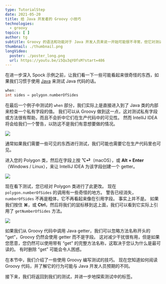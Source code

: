```yaml
---
type: TutorialStep
date: 2021-05-20
title: 给 Java 开发者的 Groovy 小技巧
technologies:
  - groovy
topics: [ ]
author: tg
subtitle: Groovy 的语法和功能对于 Java 开发人员来说一开始可能很不寻常，但它对测试非常有帮助。
thumbnail: ./thumbnail.png
longVideo:
  poster: ./poster_long.png
  url: https://youtu.be/i5Qu3qYOfsM?start=486
---
```


在进一步深入 Spock 示例之前，让我们看一下一些可能看起来很奇怪的东西，如果我们习惯于使用 [Java](../../../technologies/java) 来测试 Java 代码的话。

```groovy
when:
int sides = polygon.numberOfSides
```

在最后一个例子中测试的 `when` 部分，我们实际上是直接进入到了 Java 类的内部来检查一个私有字段的值。 我们可以从 Groovy 做到这一点，这对测试私有字段或方法很有帮助，而且不会折中它们在生产代码中的可见性。 然而 IntelliJ IDEA 将会给我们一个警告，以防这不是我们有意想要做的情况。

![](./11.png)

通常如果我们需要一些可见的东西进行测试，我们可能也需要它在生产代码里也可见。

进入您的 Polygon 类，然后在字段上按 **⌥⏎**（macOS），或 **Alt + Enter**（Windows / Linux），来让 IntelliJ IDEA 为该字段创建一个 getter。

![](./12.png)

现在看下测试，您已经对 Polygon 类进行了此更改。 现在 `polygon.numberOfSides` 的调用有一些奇怪的地方。 警告已经消失， `numberOfSides` 不再是粗体，它不再看起来像在引用字段。 事实上并不是。 如果我们按住 **⌘**，或 **Ctrl**，然后将我们的鼠标移到这上面，我们可以看到它实际上引用了 `getNumberOfSides` 方法。

![](./13.png)

如果我们从 Groovy 代码中调用 Java getter，我们可以忽略方法名称开头的 “get”，Groovy 仍然会使用 getter 而不是字段。 这对减少干扰很有用，但是如果您愿意，您仍然可以使用带有 “get” 的完整方法名称，这取决于您认为什么是最可读的。 有时删除 “get” 可能会令人困惑。

在本节中，我们介绍了一些使用 Groovy 编写测试的技巧。 现在您知道如何阅读 Groovy 代码，并了解它的行为可能与 Java 开发人员预期的不同。

接下来，我们将返回到我们的测试，并进一步地探索测试中的标签。 

